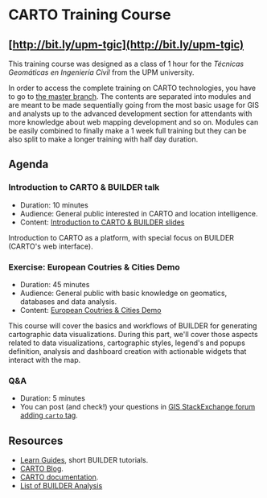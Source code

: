 CARTO Training Course
=====================

## [http://bit.ly/upm-tgic](http://bit.ly/upm-tgic)

This training course was designed as a class of 1 hour for the *Técnicas Geomáticas en Ingeniería Civil* from the UPM university.

In order to access the complete training on CARTO technologies, you have to go to [the master branch](http://bit.ly/carto-workshop). The contents are separated into modules and are meant to be made sequentially going from the most basic usage for GIS and analysts up to the advanced development section for attendants with more knowledge about web mapping development and so on. Modules can be easily combined to finally make a 1 week full training but they can be also split to make a longer training with half day duration.

## Agenda

### Introduction to CARTO & BUILDER talk

- Duration: 10 minutes
- Audience: General public interested in CARTO and location intelligence.
- Content: [Introduction to CARTO & BUILDER slides](https://docs.google.com/presentation/d/1v-zDoLKsHInT5KwoE504sD76o7W55VrAxnFM_yK0HhE/edit?usp=sharing)

Introduction to CARTO as a platform, with special focus on BUILDER (CARTO's web interface).


### Exercise: European Coutries & Cities Demo

- Duration: 45 minutes
- Audience: General public with basic knowledge on geomatics, databases and data analysis.
- Content: [European Coutries & Cities Demo](demo.md)

This course will cover the basics and workflows of BUILDER for generating cartographic data visualizations. During this part, we'll cover those aspects related to data visualizations, cartographic styles, legend's and popups definition, analysis and dashboard creation with actionable widgets that interact with the map.


### Q&A

- Duration: 5 minutes
- You can post (and check!) your questions in [GIS StackExchange forum adding `carto` tag](http://gis.stackexchange.com/questions/tagged/carto).


## Resources

* [Learn Guides](https://carto.com/learn/guides), short BUILDER tutorials.
* [CARTO Blog](https://carto.com/blog).
* [CARTO documentation](https://carto.com/docs).
* [List of BUILDER Analysis](https://docs.google.com/document/d/1EmuckitxKQFw0vrmoMa0rGk5cCtAEZ_hUFSl0WF9QTQ/edit?usp=sharing)


